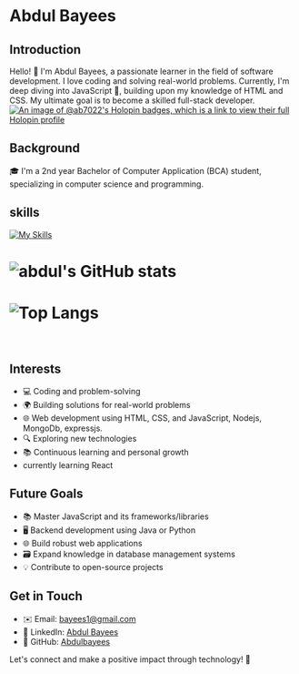 # Abdul Bayees

## Introduction
Hello! 👋 I'm Abdul Bayees, a passionate learner in the field of software development. I love coding and solving real-world problems. Currently, I'm deep diving into JavaScript 🚀, building upon my knowledge of HTML and CSS. My ultimate goal is to become a skilled full-stack developer.
[![An image of @ab7022's Holopin badges, which is a link to view their full Holopin profile](https://holopin.me/ab7022)](https://holopin.io/@ab7022)


## Background
🎓 I'm a 2nd year Bachelor of Computer Application (BCA) student, specializing in computer science and programming. 
## skills
[![My Skills](https://skills.thijs.gg/icons?i=html,css,javascript,nodejs,c,java,python,photoshop&theme=light)](https://skills.thijs.gg)

 # ![abdul's GitHub stats](https://github-readme-stats.vercel.app/api?username=ab7022&show_icons=true)
 # ![Top Langs](https://github-readme-stats.vercel.app/api/top-langs/?username=ab7022&layout=compact)
 # <img src="https://komarev.com/ghpvc/?username=ab7022&style=flat-square&color=blue" alt=""/>

## Interests
- 💻 Coding and problem-solving
- 🌍 Building solutions for real-world problems
- 🌐 Web development using HTML, CSS, and JavaScript, Nodejs, MongoDb, expressjs.
- 🔍 Exploring new technologies
- 📚 Continuous learning and personal growth
- currently learning React


## Future Goals
- 📚 Master JavaScript and its frameworks/libraries
- 🖥️ Backend development using Java or Python
- 🌐 Build robust web applications
- 🗃️ Expand knowledge in database management systems
- 💡 Contribute to open-source projects

## Get in Touch
- ✉️ Email: bayees1@gmail.com
- 💼 LinkedIn: [Abdul Bayees](https://www.linkedin.com/in/abdul-bayees-2941b6202/)
- 🐙 GitHub: [Abdulbayees](https://github.com/ab7022dulbayees)

Let's connect and make a positive impact through technology! 🚀
